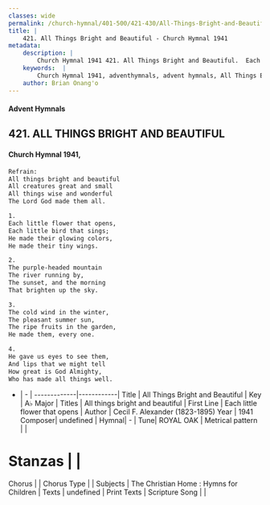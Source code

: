```yaml
---
classes: wide
permalink: /church-hymnal/401-500/421-430/All-Things-Bright-and-Beautiful/
title: |
    421. All Things Bright and Beautiful - Church Hymnal 1941
metadata:
    description: |
        Church Hymnal 1941 421. All Things Bright and Beautiful.  Each little flower that opens,  Each little bird that sings;  He made their glowing colors,  He made their tiny wings.  
    keywords:  |
        Church Hymnal 1941, adventhymnals, advent hymnals, All Things Bright and Beautiful, Each little flower that opens. All things bright and beautiful
    author: Brian Onang'o
---
```


#### Advent Hymnals
## 421. ALL THINGS BRIGHT AND BEAUTIFUL
####  Church Hymnal 1941,

```txt
Refrain:
All things bright and beautiful 
All creatures great and small 
All things wise and wonderful 
The Lord God made them all. 

1.
Each little flower that opens, 
Each little bird that sings; 
He made their glowing colors, 
He made their tiny wings. 

2.
The purple-headed mountain 
The river running by, 
The sunset, and the morning 
That brighten up the sky. 

3.
The cold wind in the winter, 
The pleasant summer sun, 
The ripe fruits in the garden, 
He made them, every one. 

4.
He gave us eyes to see them, 
And lips that we might tell 
How great is God Almighty, 
Who has made all things well.

```

- |   -  |
-------------|------------|
Title | All Things Bright and Beautiful |
Key | A♭ Major |
Titles | All things bright and beautiful |
First Line | Each little flower that opens |
Author | Cecil F. Alexander (1823-1895)
Year | 1941
Composer| undefined |
Hymnal|  - |
Tune| ROYAL OAK |
Metrical pattern | |
# Stanzas |  |
Chorus |  |
Chorus Type |  |
Subjects | The Christian Home : Hymns for Children |
Texts | undefined |
Print Texts | 
Scripture Song |  |
    
